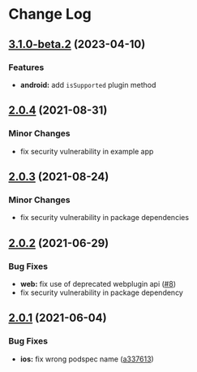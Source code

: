 # Change Log

## [3.1.0-beta.2](https://github.com/capacitor-community/app-icon/compare/v3.1.0-beta.1...v3.1.0-beta.2) (2023-04-10)

### Features

* **android:** add `isSupported` plugin method

## [2.0.4](https://github.com/capacitor-community/app-icon/compare/v2.0.3...v2.0.4) (2021-08-31)

### Minor Changes

* fix security vulnerability in example app

## [2.0.3](https://github.com/capacitor-community/app-icon/compare/v2.0.2...v2.0.3) (2021-08-24)

### Minor Changes

* fix security vulnerability in package dependencies

## [2.0.2](https://github.com/capacitor-community/app-icon/compare/v2.0.1...v2.0.2) (2021-06-29)

### Bug Fixes

* **web:** fix use of deprecated webplugin api ([#8](https://github.com/capacitor-community/app-icon/issues/8))
* fix security vulnerability in package dependency

## [2.0.1](https://github.com/capacitor-community/app-icon/compare/v2.0.0...v2.0.1) (2021-06-04)

### Bug Fixes

* **ios:** fix wrong podspec name ([a337613](https://github.com/capacitor-community/app-icon/commit/a337613120322b8db2174cb1999b1b6613f83522))
